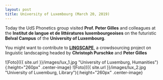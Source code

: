 ```yaml
---
layout: post
title: University of Luxembourg (March 20, 2019)
---
```


Today the UdS Phonetics group visited <strong>Prof. Peter Gilles</strong> and colleagues at the 
<strong>Institut de langue et de littératures luxembourgeoises</strong> on the futuristic <strong>Belval Campus</strong>
of the <strong>University of Luxembourg</strong>.

You might want to contribute to <a href="https://lingscape.uni.lu/" target="_blank" rel="noopener"><strong>LINGSCAPE</strong></a>, a crowdsourcing project on linguistic landscaping
headed by <strong>Christoph Purschke</strong> and <strong>Peter Gilles</strong>

![Foto]({{ site.url }}/images/lux_1.jpg "University of Luxemburg, Humanities"){:height="260px" .center-image}
![Foto]({{ site.url }}/images/lux_2.jpg "University of Luxemburg, Library"){:height="260px" .center-image}
